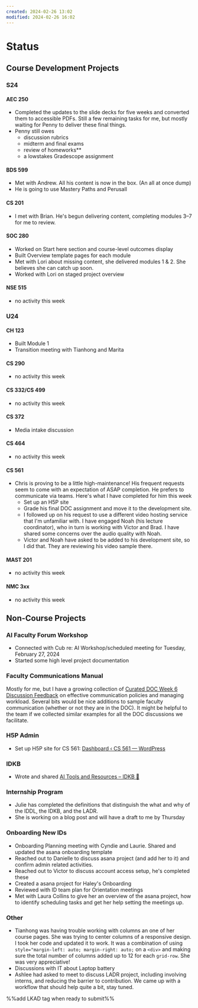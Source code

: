 ```yaml
---
created: 2024-02-26 13:02
modified: 2024-02-26 16:02
---
```


# Status

## Course Development Projects

### S24

#### AEC 250

- Completed the updates to the slide decks for five weeks and converted them to accessible PDFs. Still a few remaining tasks for me, but mostly waiting for Penny to deliver these final things.
- Penny still owes
	- discussion rubrics
	- midterm and final exams
	- review of homeworks**
	- a lowstakes Gradescope assignment

#### BDS 599

- Met with Andrew. All his content is now in the box. (An all at once dump)
- He is going to use Mastery Paths and Perusall

#### CS 201

- I met with Brian. He's begun delivering content, completing modules 3–7 for me to review.

#### SOC 280

- Worked on Start here section and course-level outcomes display
- Built Overview template pages for each module
- Met with Lori about missing content, she delivered modules 1 & 2. She believes she can catch up soon.
- Worked with Lori on staged project overview

#### NSE 515

- no activity this week

### U24

#### CH 123

- Built Module 1
- Transition meeting with Tianhong and Marita

#### CS 290

- no activity this week

#### CS 332/CS 499

- no activity this week

#### CS 372

- Media intake discussion

#### CS 464

- no activity this week

#### CS 561

- Chris is proving to be a little high-maintenance! His frequent requests seem to come with an expectation of ASAP completion. He prefers to communicate via teams. Here's what I have completed for him this week
	- Set up an H5P site
	- Grade his final DOC assignment and move it to the development site.
	- I followed up on his request to use a different video hosting service that I'm unfamiliar with. I have engaged Noah (his lecture coordinator), who in turn is working with Victor and Brad. I have shared some concerns over the audio quality with Noah.
	- Victor and Noah have asked to be added to his development site, so I did that. They are reviewing his video sample there.

#### MAST 201

- no activity this week

#### NMC 3xx

- no activity this week

## Non-Course Projects

### AI Faculty Forum Workshop

- Connected with Cub re: AI Workshop/scheduled meeting for Tuesday, February 27, 2024
- Started some high level project documentation

### Faculty Communications Manual

Mostly for me, but I have a growing collection of [Curated DOC Week 6 Discussion Feedback](https://github.com/mundorfd/faculty-comms/blob/94453e08348c76eac96f4e03542c3340473845ef/Curated%20DOC%20Week%206%20Discussion%20Feedback.md) on effective communication policies and managing workload. Several bits would be nice additions to sample faculty communication (whether or not they are in the DOC). It might be helpful to the team if we collected similar examples for all the DOC discussions we facilitate. 

### H5P Admin

- Set up H5P site for CS 561: [Dashboard ‹ CS 561 — WordPress](https://h5p.oregonstate.education/cs-561/wp-admin/)

### IDKB

- Wrote and shared [AI Tools and Resources – IDKB 🦫](https://idkb.oregonstate.education/knowledge-base/ai-tools-and-resources/)

### Internship Program

- Julie has completed the definitions that distinguish the what and why of the IDDL, the IDKB, and the LADR.
- She is working on a blog post and will have a draft to me by Thursday

### Onboarding New IDs

- Onboarding Planning meeting with Cyndie and Laurie. Shared and updated the asana onboarding template
- Reached out to Danielle to discuss asana project (and add her to it) and confirm admin related activities.
- Reached out to Victor to discuss account access setup, he's completed these
- Created a asana project for Haley's Onboarding
- Reviewed with ID team plan for Orientation meetings
- Met with Laura Collins to give her an overview of the asana project, how to identify scheduling tasks and get her help setting the meetings up.

### Other

- Tianhong was having trouble working with columns an one of her course pages. She was trying to center columns of a responsive design. I took her code and updated it to work. It was a combination of using `style="margin-left: auto; margin-right: auto;` on a `<div>` and making sure the total number of columns added up to 12 for each `grid-row`. She was very appreciative!
- Discussions with IT about Laptop battery
- Ashlee had asked to meet to discuss LADR project, including involving interns, and reducing the barrier to contribution. We came up with a workflow that should help quite a bit, stay tuned.

%%add LKAD tag when ready to submit%%
